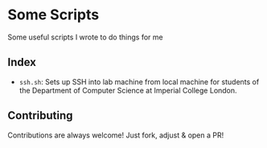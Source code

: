 # Some Scripts
Some useful scripts I wrote to do things for me

## Index
- `ssh.sh`: Sets up SSH into lab machine from local machine for students of the Department of Computer Science at Imperial College London.

## Contributing
Contributions are always welcome! Just fork, adjust & open a PR!

